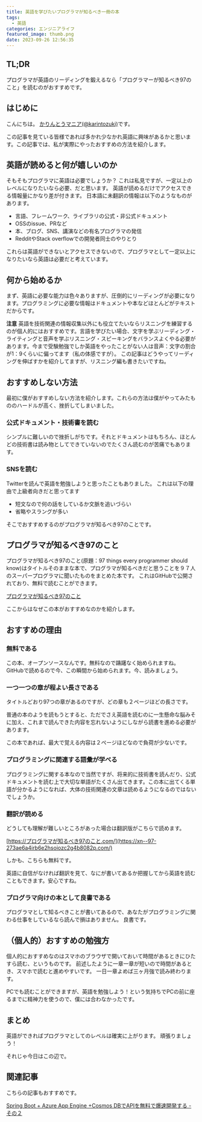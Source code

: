 ```yaml
---
title: 英語を学びたいプログラマが知るべき一冊の本
tags:
  - 英語
categories: エンジニアライフ
featured_image: thumb.png
date: 2023-09-26 12:56:35
---
```



## TL;DR
プログラマが英語のリーディングを鍛えるなら「プログラマーが知るべき97のこと」を読むのがおすすめです。
<!-- more -->
## はじめに
こんにちは。 [かりんとうマニア(@karintozuki)](https://twitter.com/karintozuki)です。  

この記事を見ている皆様であれば多かれ少なかれ英語に興味があるかと思います。この記事では、私が実際にやったおすすめの方法を紹介します。

## 英語が読めると何が嬉しいのか

そもそもプログラマに英語は必要でしょうか？
これは私見ですが、一定以上のレベルになりたいなら必要、だと思います。
英語が読めるだけでアクセスできる情報量にかなり差が付きます。
日本語に未翻訳の情報は以下のようなものがあります。

- 言語、フレームワーク、ライブラリの公式・非公式ドキュメント
- OSSのissue、PRなど
- 本、ブログ、SNS、講演などの有名プログラマの発信
- RedditやStack overflowでの開発者同士のやりとり

これらは英語ができないとアクセスできないので、プログラマとして一定以上になりたいなら英語は必要だと考えています。

## 何から始めるか
まず、英語に必要な能力は色々ありますが、圧倒的にリーディングが必要になります。プログラミングに必要な情報はドキュメントや本などほとんどがテキストだからです。

**注意**
英語を技術関連の情報収集以外にも役立てたいならリスニングを練習するのが個人的にはおすすめです。言語を学びたい場合、文字を学ぶリーディング・ライティングと音声を学ぶリスニング・スピーキングをバランスよくやる必要があります。今まで受験勉強でしか英語をやったことがない人は音声：文字の割合が1：9くらいに偏ってます（私の体感ですが）。
この記事はどうやってリーディングを伸ばすかを紹介してますが、リスニング編も書きたいですね。

## おすすめしない方法
最初に僕がおすすめしない方法を紹介します。これらの方法は僕がやってみたもののハードルが高く、挫折してしまいました。

### 公式ドキュメント・技術書を読む
シンプルに難しいので挫折しがちです。それとドキュメントはもちろん、ほとんどの技術書は読み物としてできていないのでたくさん読むのが苦痛でもあります。

### SNSを読む
Twitterを読んで英語を勉強しようと思ったこともありました。
これは以下の理由で上級者向きだと思ってます

- 短文なので何の話をしているか文脈を追いづらい
- 省略やスラングが多い

そこでおすすめするのがプログラマが知るべき97のことです。

## プログラマが知るべき97のこと
プログラマが知るべき97のこと(原題：97 things every programmer should know)はタイトルそのままな本で、プログラマが知るべきだと思うことを９７人のスーパープログラマに聞いたものをまとめた本です。
これはGitHubで公開されており、無料で読むことができます。

[プログラマが知るべき97のこと](https://github.com/97-things/97-things-every-programmer-should-know/blob/master/en/SUMMARY.md)

ここからはなぜこの本がおすすめなのかを紹介します。

## おすすめの理由
### 無料である
この本、オープンソースなんです。無料なので躊躇なく始められますね。
GitHubで読めるので今、この瞬間から始められます。今、読みましょう。


### 一つ一つの章が程よい長さである
タイトルどおり97つの章があるのですが、どの章も２ページほどの長さです。

普通の本のようを読もうとすると、ただでさえ英語を読むのに一生懸命な脳みそに加え、これまで読んできた内容を忘れないようにしながら読書を進める必要があります。

この本であれば、最大で覚える内容は２ページほどなので負荷が少ないです。

### プログラミングに関連する語彙が学べる

プログラミングに関する本なので当然ですが、将来的に技術書を読んだり、公式ドキュメントを読む上で大切な単語がたくさん出てきます。この本に出てくる単語が分かるようになれば、大体の技術関連の文章は読めるようになるのではないでしょうか。

### 翻訳が読める
どうしても理解が難しいところがあった場合は翻訳版がこちらで読めます。

[https://プログラマが知るべき97のこと.com/](https://xn--97-273ae6a4irb6e2hsoiozc2g4b8082p.com/)

しかも、こちらも無料です。

英語に自信がなければ翻訳を見て、なにが書いてあるか把握してから英語を読むこともできます。安心ですね。

### プログラマ向けの本として良書である
プログラマとして知るべきことが書いてあるので、あなたがプログラミングに関わる仕事をしているなら読んで損はありません。
良書です。

## （個人的）おすすめの勉強方
個人的におすすめなのはスマホのブラウザで開いておいて時間があるときにひたすら読む、というものです。
前述したように一章一章が短いので時間があるとき、スマホで読むと進めやすいです。
一日一章よめば三ヶ月強で読み終わります。

PCでも読むことができますが、英語を勉強しよう！という気持ちでPCの前に座るまでに精神力を使うので、僕には合わなかったです。

## まとめ
英語ができればプログラマとしてのレベルは確実に上がります。
頑張りましょう！

それじゃ今日はこの辺で。

## 関連記事
こちらの記事もおすすめです。

[Spring Boot + Azure App Engine +Cosmos DBでAPIを無料で爆速開発する - その２](/2020/04/2020-0430-springboot-azure-2/)

